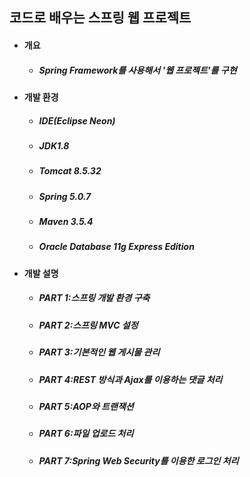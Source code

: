 ## 코드로 배우는 스프링 웹 프로젝트
- #### 개요
  - ##### Spring Framework를 사용해서 '웹 프로젝트'를 구현
  
- #### 개발 환경
  - ##### IDE(Eclipse Neon) 
  - ##### JDK1.8
  - ##### Tomcat 8.5.32
  - ##### Spring 5.0.7
  - ##### Maven 3.5.4
  - ##### Oracle Database 11g Express Edition
  
- #### 개발 설명
  - ##### PART 1:스프링 개발 환경 구축
  - ##### PART 2:스프링 MVC 설정
  - ##### PART 3:기본적인 웹 게시물 관리
  - ##### PART 4:REST 방식과 Ajax를 이용하는 댓글 처리
  - ##### PART 5:AOP와 트랜잭션
  - ##### PART 6:파일 업로드 처리
  - ##### PART 7:Spring Web Security를 이용한 로그인 처리

